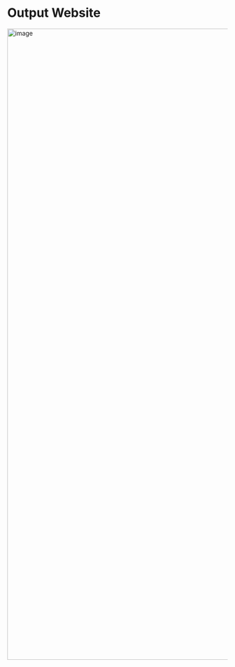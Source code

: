 # Output Website

<img width="1440" alt="image" src="https://user-images.githubusercontent.com/71515520/196025170-54228513-d3c0-4fcb-9587-c0816fd5d2df.png">
